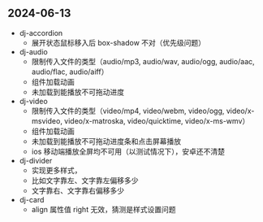 ## 2024-06-13

- dj-accordion
  - 展开状态鼠标移入后 box-shadow 不对（优先级问题）
- dj-audio
  - 限制传入文件的类型（audio/mp3, audio/wav, audio/ogg, audio/aac, audio/flac, audio/aiff）
  - 组件加载动画
  - 未加载到能播放不可拖动进度
- dj-video
  - 限制传入文件的类型（video/mp4, video/webm, video/ogg, video/x-msvideo, video/x-matroska, video/quicktime, video/x-ms-wmv）
  - 组件加载动画
  - 未加载到能播放不可拖动进度条和点击屏幕播放
  - ios 移动端播放全屏均不可用（以测试情况下），安卓还不清楚
- dj-divider
  - 实现更多样式，
  - 比如文字靠左、文字靠左偏移多少
  - 文字靠右、文字靠右偏移多少
- dj-card
  - align 属性值 right 无效，猜测是样式设置问题
